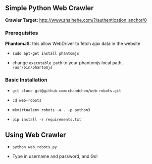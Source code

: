 ## Simple Python Web Crawler

**Crawler Target:** http://www.zhaihehe.com/?/authentication_anchor/0

### Prerequisites

**PhantomJS:** this allow WebDriver to fetch ajax data in the website

- `sudo apt-get install phantomjs`

- change `executable_path` to your phantomjs local path, `/usr/bin/phantomjs`

### Basic Installation

- `git clone git@github.com:chandchen/web-robots.git`

- `cd web-robots`

- `mkvirtualenv robots -a . -p python3`

- `pip install -r requirements.txt`

## Using Web Crawler

- `python web_robots.py`

- Type in username and password, and Go!
